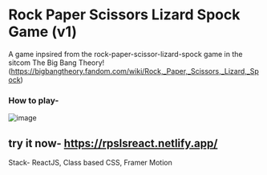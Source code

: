 # Rock Paper Scissors Lizard Spock Game (v1)

A game inpsired from the rock-paper-scissor-lizard-spock game in the sitcom The Big Bang Theory! (https://bigbangtheory.fandom.com/wiki/Rock,_Paper,_Scissors,_Lizard,_Spock)

### How to play- 
![image](https://user-images.githubusercontent.com/64399367/194774315-3a6a2465-3483-4f07-a7d7-b7fd15d9f4aa.png)

## try it now- https://rpslsreact.netlify.app/

Stack- ReactJS, Class based CSS, Framer Motion
